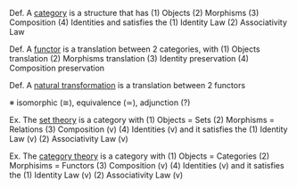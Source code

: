 
Def. A <u>category</u> is a structure that has
	 (1) Objects
	 (2) Morphisms
	 (3) Composition
	 (4) Identities
	 and satisfies the
	 (1) Identity Law
	 (2) Associativity Law

Def. A <u>functor</u> is a translation between 2 categories, with
	 (1) Objects translation
	 (2) Morphisms translation
	 (3) Identity preservation
	 (4) Composition preservation

Def. A <u>natural transformation</u> is a translation between 2 functors

※ isomorphic ($\cong$), equivalence ($\simeq$), adjunction (?)

Ex. The <u>set theory</u> is a category with
	(1) Objects = Sets
	(2) Morphisms = Relations
	(3) Composition (v)
	(4) Identities (v)
	and it satisfies the
	(1) Identity Law (v)
	(2) Associativity Law (v)

Ex. The <u>category theory</u> is a category with
	(1) Objects = Categories
	(2) Morphisims = Functors
	(3) Composition (v)
	(4) Identities (v)
	and it satisfies the
	(1) Identity Law (v)
	(2) Associativity Law (v)